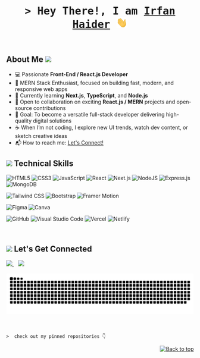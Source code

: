 <a name="top"></a>

<!-- Intro Start -->
<h1 align="center">
  <samp>&gt; Hey There!, I am
    <b><a href="https://www.linkedin.com/in/irfan-haider-1179a5361/" target="_blank">Irfan Haider</a></b>
    <img src="https://raw.githubusercontent.com/ABSphreak/ABSphreak/master/gifs/Hi.gif" width="30">
  </samp>
</h1>
<!-- Intro End -->


<br>

<!-- About Me Start -->
<h2> About Me <img src="https://media.giphy.com/media/mGcNjsfWAjY5AEZNw6/giphy.gif" width="50">️</h2>

- 💻 Passionate **Front-End / React.js Developer**
- 🧠 MERN Stack Enthusiast, focused on building fast, modern, and responsive web apps  
- 🌱 Currently learning **Next.js**, **TypeScript**, and **Node.js**  
- 🤝 Open to collaboration on exciting **React.js / MERN** projects and open-source contributions  
- 🎯 Goal: To become a versatile full-stack developer delivering high-quality digital solutions  
- ☕ When I’m not coding, I explore new UI trends, watch dev content, or sketch creative ideas  
- 📬 How to reach me: [Let's Connect!](https://www.linkedin.com/in/irfan-haider-1179a5361/)
<!-- About Me End -->

<!-- Technical Skills Start -->
<h2><img src="https://media.giphy.com/media/cmCEsJZHYBPels360q/giphy.gif" width="50"> Technical Skills</h2>

![HTML5](https://img.shields.io/badge/html5-%23E34F26.svg?style=for-the-badge&logo=html5&logoColor=white)
![CSS3](https://img.shields.io/badge/css3-%231572B6.svg?style=for-the-badge&logo=css3&logoColor=white)
![JavaScript](https://img.shields.io/badge/javascript-%23323330.svg?style=for-the-badge&logo=javascript&logoColor=%23F7DF1E)
![React](https://img.shields.io/badge/react-%2320232a.svg?style=for-the-badge&logo=react&logoColor=%2361DAFB)
![Next.js](https://img.shields.io/badge/Next.js-000000?style=for-the-badge&logo=next.js&logoColor=white)
![NodeJS](https://img.shields.io/badge/node.js-6DA55F?style=for-the-badge&logo=node.js&logoColor=white)
![Express.js](https://img.shields.io/badge/express.js-%23404d59.svg?style=for-the-badge&logo=express&logoColor=%2361DAFB)
![MongoDB](https://img.shields.io/badge/MongoDB-%234ea94b.svg?style=for-the-badge&logo=mongodb&logoColor=white)

![Tailwind CSS](https://img.shields.io/badge/TailwindCSS-38BDF8?style=for-the-badge&logo=tailwindcss&logoColor=white)
![Bootstrap](https://img.shields.io/badge/Bootstrap-563D7C?style=for-the-badge&logo=bootstrap&logoColor=white)
![Framer Motion](https://img.shields.io/badge/Framer%20Motion-E41E26?style=for-the-badge&logo=framer&logoColor=white)

![Figma](https://img.shields.io/badge/Figma-%23F24E1E.svg?style=for-the-badge&logo=figma&logoColor=white)
![Canva](https://img.shields.io/badge/Canva-%2300C4CC.svg?style=for-the-badge&logo=Canva&logoColor=white)

![GitHub](https://img.shields.io/badge/github-%23121011.svg?style=for-the-badge&logo=github&logoColor=white)
![Visual Studio Code](https://img.shields.io/badge/VS%20Code-0078D7.svg?style=for-the-badge&logo=visual-studio-code&logoColor=white)
![Vercel](https://img.shields.io/badge/Vercel-black?style=for-the-badge&logo=vercel&logoColor=white)
![Netlify](https://img.shields.io/badge/Netlify-00C7B7?style=for-the-badge&logo=netlify&logoColor=white)

<!-- Technical Skills End -->

<br>

<!-- Connection Start -->
<h2>
  <img src="https://media.giphy.com/media/LnQjpWaON8nhr21vNW/giphy.gif" width="50"> 
  Let's Get Connected 
</h2>

<div>
  <!-- LinkedIn -->
  <a href="https://www.linkedin.com/in/irfan-haider-1179a5361/" target="_blank">
    <img src="https://img.shields.io/badge/LinkedIn-Irfan%20Haider-blue?style=for-the-badge&logo=linkedin" />
  </a>&nbsp;&nbsp;

  <!-- Instagram -->
  <a href="https://www.instagram.com/irfanbalti15/?utm_source=qr&igsh=MXJweDhyN3F1aHZ2ag%3D%3D#" target="_blank">
    <img src="https://img.shields.io/badge/Instagram-@irfanbalti15-E4405F?style=for-the-badge&logo=instagram" />
  </a>
</div>
<!-- Connection End -->

<br>
<!-- Snake Start -->
<div>
<img src="https://raw.githubusercontent.com/Platane/snk/output/github-contribution-grid-snake.svg" alt="snake animation" />
️
</div>
<!-- Connection End -->

<br>

```
>  check out my pinned repositories 👇
```

<p align="right">
  <a href="#top">
    <img src="https://img.shields.io/static/v1?label&message=back+to+top&color=blue&style=flat&logo" alt="Back to top" />
  </a>
</p>

